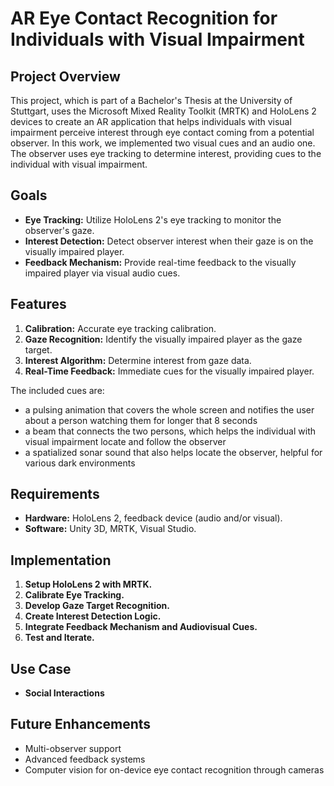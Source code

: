 # AR Eye Contact Recognition for Individuals with Visual Impairment

## Project Overview

This project, which is part of a Bachelor's Thesis at the University of Stuttgart, uses the Microsoft Mixed Reality Toolkit (MRTK) and HoloLens 2 devices to create an AR application that helps individuals with visual impairment perceive interest through eye contact coming from a potential observer. In this work, we implemented two visual cues and an audio one. The observer uses eye tracking to determine interest, providing cues to the individual with visual impairment.

## Goals

- **Eye Tracking:** Utilize HoloLens 2's eye tracking to monitor the observer's gaze.
- **Interest Detection:** Detect observer interest when their gaze is on the visually impaired player.
- **Feedback Mechanism:** Provide real-time feedback to the visually impaired player via visual audio cues.

## Features

1. **Calibration:** Accurate eye tracking calibration.
2. **Gaze Recognition:** Identify the visually impaired player as the gaze target.
3. **Interest Algorithm:** Determine interest from gaze data.
4. **Real-Time Feedback:** Immediate cues for the visually impaired player.

The included cues are:

- a pulsing animation that covers the whole screen and notifies the user about a person watching them for longer that 8 seconds
- a beam that connects the two persons, which helps the individual with visual impairment locate and follow the observer
- a spatialized sonar sound that also helps locate the observer, helpful for various dark environments

## Requirements

- **Hardware:** HoloLens 2, feedback device (audio and/or visual).
- **Software:** Unity 3D, MRTK, Visual Studio.

## Implementation

1. **Setup HoloLens 2 with MRTK.**
2. **Calibrate Eye Tracking.**
3. **Develop Gaze Target Recognition.**
4. **Create Interest Detection Logic.**
5. **Integrate Feedback Mechanism and Audiovisual Cues.**
6. **Test and Iterate.**

## Use Case

- **Social Interactions**


## Future Enhancements

- Multi-observer support
- Advanced feedback systems
- Computer vision for on-device eye contact recognition through cameras
